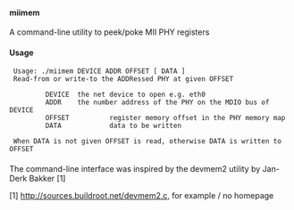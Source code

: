 #### miimem

A command-line utility to peek/poke MII PHY registers

#### Usage
     Usage: ./miimem DEVICE ADDR OFFSET [ DATA ]
     Read-from or write-to the ADDRessed PHY at given OFFSET
     
             DEVICE  the net device to open e.g. eth0
             ADDR    the number address of the PHY on the MDIO bus of DEVICE
             OFFSET          register memory offset in the PHY memory map
             DATA            data to be written
     
     When DATA is not given OFFSET is read, otherwise DATA is written to OFFSET

####

The command-line interface was inspired by the devmem2 utility by Jan-Derk Bakker [1]

[1] http://sources.buildroot.net/devmem2.c, for example / no homepage
